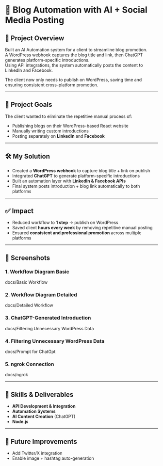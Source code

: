 # 🤖 Blog Automation with AI + Social Media Posting

## 📌 Project Overview
Built an AI Automation system for a client to streamline blog promotion.  
A WordPress webhook captures the blog title and link, then ChatGPT generates platform-specific introductions.  
Using API integrations, the system automatically posts the content to LinkedIn and Facebook.  

The client now only needs to publish on WordPress, saving time and ensuring consistent cross-platform promotion.

---

## 🎯 Project Goals
The client wanted to eliminate the repetitive manual process of:
- Publishing blogs on their WordPress-based React website  
- Manually writing custom introductions  
- Posting separately on **LinkedIn** and **Facebook**  

---

## 🛠 My Solution
- Created a **WordPress webhook** to capture blog title + link on publish  
- Integrated **ChatGPT** to generate platform-specific introductions  
- Built an automation layer with **LinkedIn & Facebook APIs**  
- Final system posts introduction + blog link automatically to both platforms  

---

## ✅ Impact
- Reduced workflow to **1 step** → publish on WordPress  
- Saved client **hours every week** by removing repetitive manual posting  
- Ensured **consistent and professional promotion** across multiple platforms  

---

## 📸 Screenshots

### 1. Workflow Diagram Basic 
docs/Basic Workflow

### 2. Workflow Diagram Detailed 
docs/Detailed Workflow

### 3. ChatGPT-Generated Introduction  
docs/Filtering Unnecessary WordPress Data

### 4. Filtering Unnecessary WordPress Data  
docs/Prompt for ChatGpt

### 5. ngrok Connection
docs/ngrok


---

## 🧩 Skills & Deliverables
- **API Development & Integration**  
- **Automation Systems**  
- **AI Content Creation** (ChatGPT)  
- **Node.js**  

---

## 🔮 Future Improvements
- Add Twitter/X integration  
- Enable image + hashtag auto-generation  
